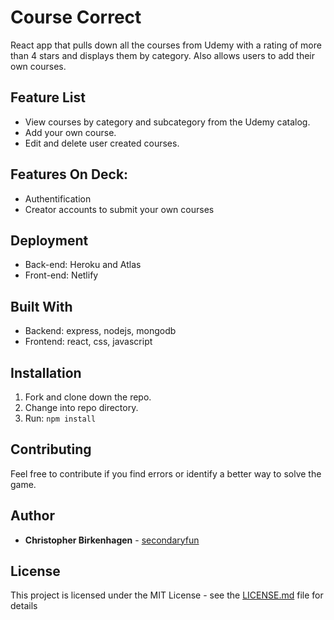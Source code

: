 # Course Correct

React app that pulls down all the courses from Udemy with a rating of more than 4 stars and displays them by category. Also allows users to add their own courses.

## Feature List

* View courses by category and subcategory from the Udemy catalog.
* Add your own course.
* Edit and delete user created courses.

## Features On Deck:

* Authentification
* Creator accounts to submit your own courses

## Deployment

* Back-end: Heroku and Atlas
* Front-end: Netlify

## Built With

* Backend: express, nodejs, mongodb
* Frontend: react, css, javascript

## Installation

1. Fork and clone down the repo.
2. Change into repo directory.
3. Run: 
```npm install```

## Contributing

Feel free to contribute if you find errors or identify a better way to solve the game. 

## Author

* **Christopher Birkenhagen** - [secondaryfun](https://github.com/secondaryfun)

## License

This project is licensed under the MIT License - see the [LICENSE.md](LICENSE.md) file for details
